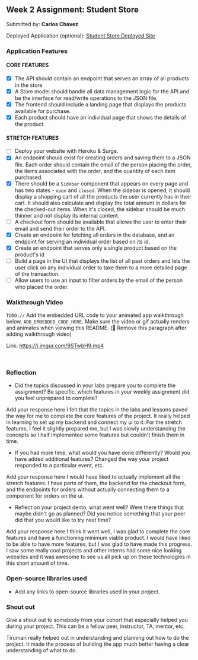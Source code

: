 ## Week 2 Assignment: Student Store

Submitted by: **Carlos Chavez**

Deployed Application (optional): [Student Store Deployed Site]()

### Application Features

#### CORE FEATURES

- [x] The API should contain an endpoint that serves an array of all products in the store
- [x] A Store model should handle all data management logic for the API and be the interface for read/write operations to the JSON file.
- [x] The frontend should include a landing page that displays the products available for purchase.
- [x] Each product should have an individual page that shows the details of the product.

#### STRETCH FEATURES

- [ ] Deploy your website with Heroku & Surge.
- [x] An endpoint should exist for creating orders and saving them to a JSON file. Each order should contain the email of the person placing the order, the items associated with the order, and the quantity of each item purchased.
- [x] There should be a `Sidebar` component that appears on every page and has two states - `open` and `closed`. When the sidebar is opened, it should display a shopping cart of all the products the user currently has in their cart. It should also calculate and display the total amount in dollars for the checked-out items. When it's closed, the sidebar should be much thinner and not display its internal content.
- [ ] A checkout form should be available that allows the user to enter their email and send their order to the API.
- [x] Create an endpoint for fetching all orders in the database, and an endpoint for serving an individual order based on its id.
- [x] Create an endpoint that serves only a single product based on the product's id
- [ ] Build a page in the UI that displays the list of all past orders and lets the user click on any individual order to take them to a more detailed page of the transaction.
- [ ] Allow users to use an input to filter orders by the email of the person who placed the order.

### Walkthrough Video

`TODO://` Add the embedded URL code to your animated app walkthrough below, `ADD_EMBEDDED_CODE_HERE`. Make sure the video or gif actually renders and animates when viewing this README. (🚫 Remove this paragraph after adding walkthrough video)

Link: https://i.imgur.com/9STwbH9.mp4

<br>
<blockquote class="imgur-embed-pub" lang="en" data-id="a/njQszHz" data-context="false" ><a href="//imgur.com/a/njQszHz"></a></blockquote><script async src="//s.imgur.com/min/embed.js" charset="utf-8"></script>

### Reflection

- Did the topics discussed in your labs prepare you to complete the assignment? Be specific, which features in your weekly assignment did you feel unprepared to complete?

Add your response here
I felt that the topics in the labs and lessons paved the way for me to complete the core features of the project. It really helped in learning to set up my backend and connect my ui to it. For the stretch features, I feel it slightly prepared me, but I was slowly understanding the concepts so I half implemented some features but couldn't finish them in time.

- If you had more time, what would you have done differently? Would you have added additional features? Changed the way your project responded to a particular event, etc.

Add your response here
I would have liked to actually implement all the stretch features. I have parts of them, the backend for the checkout form, and the endpoints for orders without actually connecting them to a component for orders on the ui.

- Reflect on your project demo, what went well? Were there things that maybe didn't go as planned? Did you notice something that your peer did that you would like to try next time?

Add your response here
I think it went well, I was glad to complete the core features and have a functioning minimum viable product. I would have liked to be able to have more features, but I was glad to have made this progress. I saw some really cool projects and other interns had some nice looking websites and it was awesome to see us all pick up on these technologies in this short amount of time.

### Open-source libraries used

- Add any links to open-source libraries used in your project.

### Shout out

Give a shout out to somebody from your cohort that especially helped you during your project. This can be a fellow peer, instructor, TA, mentor, etc.

Tirumari really helped out in understanding and planning out how to do the project. It made the process of building the app much better having a clear understanding of what to do.
